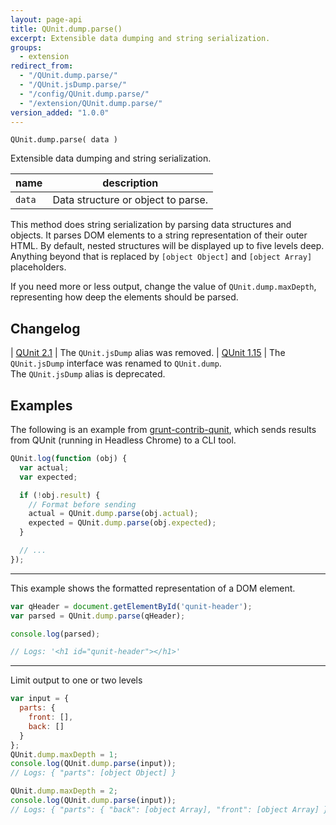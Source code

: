 ```yaml
---
layout: page-api
title: QUnit.dump.parse()
excerpt: Extensible data dumping and string serialization.
groups:
  - extension
redirect_from:
  - "/QUnit.dump.parse/"
  - "/QUnit.jsDump.parse/"
  - "/config/QUnit.dump.parse/"
  - "/extension/QUnit.dump.parse/"
version_added: "1.0.0"
---
```


`QUnit.dump.parse( data )`

Extensible data dumping and string serialization.

| name | description |
|------|-------------|
| `data` | Data structure or object to parse. |

This method does string serialization by parsing data structures and objects. It parses DOM elements to a string representation of their outer HTML. By default, nested structures will be displayed up to five levels deep. Anything beyond that is replaced by `[object Object]` and `[object Array]` placeholders.

If you need more or less output, change the value of `QUnit.dump.maxDepth`, representing how deep the elements should be parsed.

## Changelog

| [QUnit 2.1](https://github.com/qunitjs/qunit/releases/tag/2.1.0) | The `QUnit.jsDump` alias was removed.
| [QUnit 1.15](https://github.com/qunitjs/qunit/releases/tag/1.15.0) | The `QUnit.jsDump` interface was renamed to `QUnit.dump`.<br/>The `QUnit.jsDump` alias is deprecated.

## Examples

The following is an example from [grunt-contrib-qunit][], which sends results from QUnit (running in Headless Chrome) to a CLI tool.

[grunt-contrib-qunit]: https://github.com/gruntjs/grunt-contrib-qunit/blob/v10.0.0/chrome/bridge.js#L111-L124

```js
QUnit.log(function (obj) {
  var actual;
  var expected;

  if (!obj.result) {
    // Format before sending
    actual = QUnit.dump.parse(obj.actual);
    expected = QUnit.dump.parse(obj.expected);
  }

  // ...
});
```

---

This example shows the formatted representation of a DOM element.

```js
var qHeader = document.getElementById('qunit-header');
var parsed = QUnit.dump.parse(qHeader);

console.log(parsed);

// Logs: '<h1 id="qunit-header"></h1>'
```

---

Limit output to one or two levels

```js
var input = {
  parts: {
    front: [],
    back: []
  }
};
QUnit.dump.maxDepth = 1;
console.log(QUnit.dump.parse(input));
// Logs: { "parts": [object Object] }

QUnit.dump.maxDepth = 2;
console.log(QUnit.dump.parse(input));
// Logs: { "parts": { "back": [object Array], "front": [object Array] } }
```
